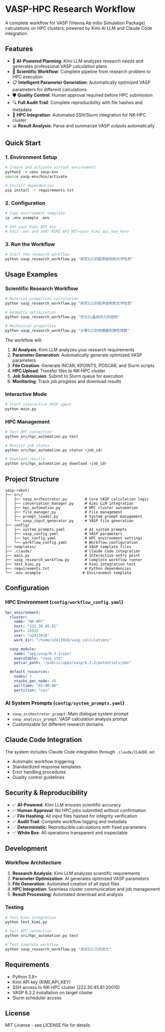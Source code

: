 # VASP-HPC Research Workflow

A complete workflow for VASP (Vienna Ab initio Simulation Package) calculations on HPC clusters, powered by Kimi AI LLM and Claude Code integration.

## Features

- 🤖 **AI-Powered Planning**: Kimi LLM analyzes research needs and generates professional VASP calculation plans
- 🔬 **Scientific Workflow**: Complete pipeline from research problem to HPC execution
- 📋 **Intelligent Parameter Generation**: Automatically optimized VASP parameters for different calculations
- 🛡️ **Quality Control**: Human approval required before HPC submission
- 🔍 **Full Audit Trail**: Complete reproducibility with file hashes and metadata
- 🚀 **HPC Integration**: Automated SSH/Slurm integration for NK-HPC cluster
- 📊 **Result Analysis**: Parse and summarize VASP outputs automatically

## Quick Start

### 1. Environment Setup

```bash
# Create and activate virtual environment
python3 -m venv vasp-env
source vasp-env/bin/activate

# Install dependencies
pip install -r requirements.txt
```

### 2. Configuration

```bash
# Copy environment template
cp .env.example .env

# Set your Kimi API key
# Edit .env and add: KIMI_API_KEY=your_kimi_api_key_here
```

### 3. Run the Workflow

```bash
# Start the research workflow
python vasp_research_workflow.py "研究SiC的能带结构和光学性质"
```

## Usage Examples

### Scientific Research Workflow

```bash
# Material properties calculation
python vasp_research_workflow.py "研究SiC的能带结构和光学性质"

# Geometry optimization
python vasp_research_workflow.py "优化Si晶体的几何结构"

# Mechanical properties
python vasp_research_workflow.py "计算SiC的体模量和弹性常数"
```

The workflow will:
1. **AI Analysis**: Kimi LLM analyzes your research requirements
2. **Parameter Generation**: Automatically generate optimized VASP parameters
3. **File Creation**: Generate INCAR, KPOINTS, POSCAR, and Slurm scripts
4. **HPC Upload**: Transfer files to NK-HPC cluster
5. **Job Submission**: Submit to Slurm queue for execution
6. **Monitoring**: Track job progress and download results

### Interactive Mode

```bash
# Start interactive VASP agent
python main.py
```

### HPC Management

```bash
# Test HPC connection
python src/hpc_automation.py test

# Monitor job status
python src/hpc_automation.py status <job_id>

# Download results
python src/hpc_automation.py download <job_id>
```

## Project Structure

```
vasp-robot/
├── src/
│   ├── vasp_orchestrator.py        # Core VASP calculation logic
│   ├── conversation_manager.py     # Kimi LLM integration
│   ├── hpc_automation.py           # HPC cluster automation
│   ├── file_manager.py             # File management
│   ├── prompt_loader.py            # System prompt management
│   └── vasp_input_generator.py     # VASP file generation
├── config/
│   ├── system_prompts.yaml         # AI system prompts
│   ├── vasp_config.yaml            # VASP parameters
│   ├── hpc_config.yaml             # HPC environment settings
│   └── workflow_config.yaml        # Workflow configuration
├── templates/                      # VASP template files
├── .claude/                        # Claude Code integration
├── main.py                         # Interactive entry point
├── vasp_research_workflow.py       # Complete workflow runner
├── test_kimi.py                    # Kimi integration test
├── requirements.txt                # Python dependencies
└── .env.example                   # Environment template
```

## Configuration

### HPC Environment (`config/workflow_config.yaml`)

```yaml
hpc_environment:
  cluster:
    name: "NK-HPC"
    host: "222.30.45.81"
    port: 20010
    user: "u2413918"
    work_dir: "/home/u2413918/vasp_calculations"

  vasp_module:
    name: "app/vasp/6.3.2/cpu"
    executable: "vasp_std"
    potcar_path: "/public/apps/vasp/6.3.2/potentials/pbe"

  default_resources:
    nodes: 1
    ntasks_per_node: 48
    walltime: "02:00:00"
    partition: "cpu"
```

### AI System Prompts (`config/system_prompts.yaml`)

- `vasp_orchestrator_prompt`: Main dialogue system prompt
- `vasp_analysis_prompt`: VASP calculation analysis prompt
- Customizable for different research domains

## Claude Code Integration

The system includes Claude Code integration through `.claude/CLAUDE.md`:

- Automatic workflow triggering
- Standardized response templates
- Error handling procedures
- Quality control guidelines

## Security & Reproducibility

- ✅ **AI-Powered**: Kimi LLM ensures scientific accuracy
- ✅ **Human Approval**: No HPC jobs submitted without confirmation
- ✅ **File Hashing**: All input files hashed for integrity verification
- ✅ **Audit Trail**: Complete workflow logging and metadata
- ✅ **Deterministic**: Reproducible calculations with fixed parameters
- ✅ **White Box**: All operations transparent and inspectable

## Development

### Workflow Architecture

1. **Research Analysis**: Kimi LLM analyzes scientific requirements
2. **Parameter Optimization**: AI generates optimized VASP parameters
3. **File Generation**: Automated creation of all input files
4. **HPC Integration**: Seamless cluster communication and job management
5. **Result Processing**: Automated download and analysis

### Testing

```bash
# Test Kimi integration
python test_kimi.py

# Test HPC connection
python src/hpc_automation.py test

# Test complete workflow
python vasp_research_workflow.py "测试SiC几何优化"
```

## Requirements

- Python 3.8+
- Kimi API key (KIMI_API_KEY)
- SSH access to NK-HPC cluster (222.30.45.81:20010)
- VASP 6.3.2 installation on target cluster
- Slurm scheduler access

## License

MIT License - see LICENSE file for details.
